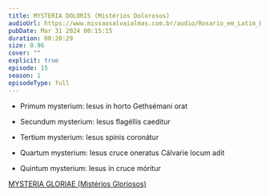 ```yaml
---
title: MYSTERIA DOLORIS (Mistérios Dolorosos)
audioUrl: https://www.missaosalvaialmas.com.br/audio/Rosario_em_Latim_Papa_Bento_XV_Dolorosos.mp3
pubDate: Mar 31 2024 00:15:15
duration: 00:20:29
size: 0.96
cover: ""
explicit: true
episode: 15
season: 1
episodeType: full
---
```


  - Primum mysterium: Iesus in horto Gethsémani orat

  - Secundum mysterium: Iesus flagéllis caeditur

  - Tertium mysterium: Iesus spinis coronátur

  - Quartum mysterium: Iesus cruce oneratus Cálvarie locum adit

  - Quintum mysterium: Iesus in cruce móritur

<div class="text-center mt-16">
  <a class="btn btn-accent mt-9" href="/episode/04post">MYSTERIA GLORIAE (Mistérios Gloriosos)</a>
</div>
